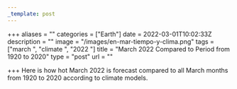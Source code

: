 ```yaml
---
_template: post
---
```





+++
aliases = ""
categories = ["Earth"]
date = 2022-03-01T10:02:33Z
description = ""
image = "/images/en-mar-tiempo-y-clima.png"
tags = ["march ", "climate ", "2022 "]
title = "March 2022 Compared to Period from 1920 to 2020"
type = "post"
url = ""

+++
Here is how hot March 2022 is forecast compared to all March months from 1920 to 2020 according to climate models.
